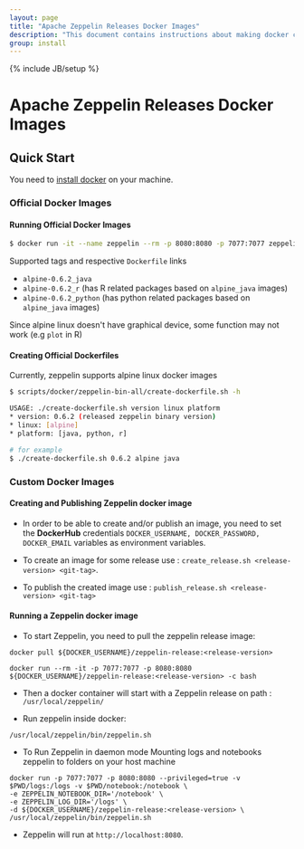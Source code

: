 ```yaml
---
layout: page
title: "Apache Zeppelin Releases Docker Images"
description: "This document contains instructions about making docker containers for Zeppelin. It mainly provides guidance into how to create, publish and run docker images for zeppelin releases."
group: install
---
```

<!--
Licensed under the Apache License, Version 2.0 (the "License");
you may not use this file except in compliance with the License.
You may obtain a copy of the License at

http://www.apache.org/licenses/LICENSE-2.0

Unless required by applicable law or agreed to in writing, software
distributed under the License is distributed on an "AS IS" BASIS,
WITHOUT WARRANTIES OR CONDITIONS OF ANY KIND, either express or implied.
See the License for the specific language governing permissions and
limitations under the License.
-->
{% include JB/setup %}

# Apache Zeppelin Releases Docker Images

<div id="toc"></div>

## Quick Start

You need to [install docker](https://docs.docker.com/engine/installation/) on your machine.

### Official Docker Images

#### Running Official Docker Images

```bash
$ docker run -it --name zeppelin --rm -p 8080:8080 -p 7077:7077 zeppelin:tag
```

Supported tags and respective `Dockerfile` links

* `alpine-0.6.2_java`
* `alpine-0.6.2_r` (has R related packages based on `alpine_java` images)
* `alpine-0.6.2_python` (has python related packages based on `alpine_java` images)

Since alpine linux doesn't have graphical device, some function may not work (e.g `plot` in R) 

#### Creating Official Dockerfiles

Currently, zeppelin supports alpine linux docker images

```bash
$ scripts/docker/zeppelin-bin-all/create-dockerfile.sh -h 

USAGE: ./create-dockerfile.sh version linux platform
* version: 0.6.2 (released zeppelin binary version)
* linux: [alpine]
* platform: [java, python, r]

# for example
$ ./create-dockerfile.sh 0.6.2 alpine java
```

### Custom Docker Images

#### Creating and Publishing Zeppelin docker image 
* In order to be able to create and/or publish an image, you need to set the **DockerHub** credentials `DOCKER_USERNAME, DOCKER_PASSWORD, DOCKER_EMAIL` variables as environment variables.
 
* To create an image for some release use :
`create_release.sh <release-version> <git-tag>`.
* To publish the created image use :
`publish_release.sh <release-version> <git-tag>`

#### Running a Zeppelin docker image 

* To start Zeppelin, you need to pull the zeppelin release image: 
```
docker pull ${DOCKER_USERNAME}/zeppelin-release:<release-version>

docker run --rm -it -p 7077:7077 -p 8080:8080 ${DOCKER_USERNAME}/zeppelin-release:<release-version> -c bash
```
* Then a docker container will start with a Zeppelin release on path :
`/usr/local/zeppelin/`

* Run zeppelin inside docker:
```
/usr/local/zeppelin/bin/zeppelin.sh
```

* To Run Zeppelin in daemon mode
Mounting logs and notebooks zeppelin to folders on your host machine

```
docker run -p 7077:7077 -p 8080:8080 --privileged=true -v $PWD/logs:/logs -v $PWD/notebook:/notebook \
-e ZEPPELIN_NOTEBOOK_DIR='/notebook' \
-e ZEPPELIN_LOG_DIR='/logs' \
-d ${DOCKER_USERNAME}/zeppelin-release:<release-version> \
/usr/local/zeppelin/bin/zeppelin.sh
```

* Zeppelin will run at `http://localhost:8080`.

